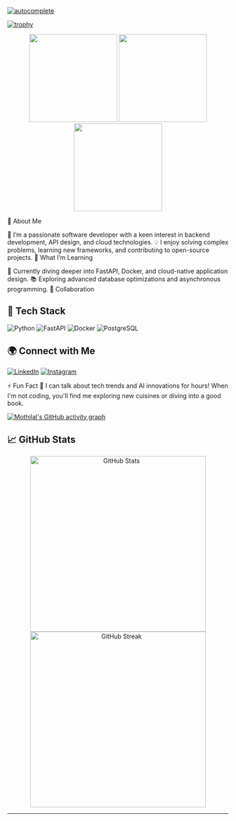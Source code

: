 <!-- <b>👋 Hi, I’m Mothilal!</b> -->

[![autocomplete](https://codeium.com/badges/user/mothilal/autocomplete)](https://codeium.com/profile/mothilal)



<!-- <a href="https://app.daily.dev/mothilal"><img src="https://api.daily.dev/devcards/v2/co5xqg55rFvz8ulMWL6TR.png?type=wide&r=49w" width="1200" alt="Mothilal M's Dev Card"/></a> -->
[![trophy](https://github-profile-trophy.vercel.app/?username=Mothilal-hire10x&theme=dracula&no-frame=true&margin-w=15&margin-h=10)](https://github.com/ryo-ma/github-profile-trophy)

<div align="center">
  <img src="https://user-images.githubusercontent.com/74038190/213866269-5d00981c-7c98-46d7-8a8e-16f462f15227.gif" width="200" />
  <img src="https://user-images.githubusercontent.com/74038190/213866269-5d00981c-7c98-46d7-8a8e-16f462f15227.gif" width="200" />
  <img src="https://user-images.githubusercontent.com/74038190/213866269-5d00981c-7c98-46d7-8a8e-16f462f15227.gif" width="200" />
</div>

👀 About Me

🔭 I’m a passionate software developer with a keen interest in backend development, API design, and cloud technologies.
💡 I enjoy solving complex problems, learning new frameworks, and contributing to open-source projects.
🌱 What I’m Learning

🚀 Currently diving deeper into FastAPI, Docker, and cloud-native application design.
📚 Exploring advanced database optimizations and asynchronous programming.
💞️ Collaboration

## 🚀 Tech Stack
![Python](https://img.shields.io/badge/Python-3776AB?style=for-the-badge&logo=python&logoColor=white)
![FastAPI](https://img.shields.io/badge/FastAPI-009688?style=for-the-badge&logo=fastapi&logoColor=white)
![Docker](https://img.shields.io/badge/Docker-2496ED?style=for-the-badge&logo=docker&logoColor=white)
![PostgreSQL](https://img.shields.io/badge/PostgreSQL-316192?style=for-the-badge&logo=postgresql&logoColor=white)


## 🌍 Connect with Me
[![LinkedIn](https://img.shields.io/badge/LinkedIn-0077B5?style=for-the-badge&logo=linkedin&logoColor=white)](https://www.linkedin.com/in/mothilal-m-04803a227)
[![Instagram](https://img.shields.io/badge/Instagram-E4405F?style=for-the-badge&logo=instagram&logoColor=white)](https://www.instagram.com/mothilalzzh_sphinx_007)


⚡ Fun Fact
💬 I can talk about tech trends and AI innovations for hours! When I'm not coding, you'll find me exploring new cuisines or diving into a good book.


[![Mothilal's GitHub activity graph](https://github-readme-activity-graph.vercel.app/graph?username=Mothilal-hire10x&theme=dracula)](https://github.com/Mothilal-hire10x/github-readme-activity-graph)


## 📈 GitHub Stats
<div align="center">
  <img src="https://github-readme-stats.vercel.app/api?username=Mothilal-hire10x&show_icons=true&theme=radical" alt="GitHub Stats" width="400"/> 
  <img src="https://github-readme-streak-stats.herokuapp.com/?user=Mothilal-hire10x&theme=radical" alt="GitHub Streak" width="400"/>
</div>

---











